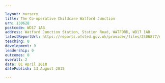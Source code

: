 ```yaml
---

layout: nursery
title: The Co-operative Childcare Watford Junction
urn: 130628
postcode: WD17 1AB
address: Watford Junction Station, Station Road, WATFORD, WD17 1AB
latestReportUrl: https://reports.ofsted.gov.uk/provider/files/2506877/urn/130628.pdf
teaching: 0
development: 0
leadership: 0
outcomes: 0
overall: 2
date: 01 April 2018 
datePublish: 13 August 2015

---
```

